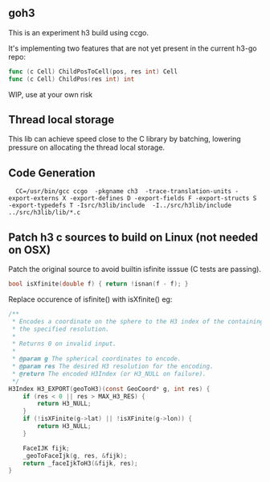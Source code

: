 ## goh3

This is an experiment h3 build using ccgo.

It's implementing two features that are not yet present in the current h3-go repo:
```go
func (c Cell) ChildPosToCell(pos, res int) Cell
func (c Cell) ChildPos(res int) int
```

WIP, use at your own risk

## Thread local storage

This lib can achieve speed close to the C library by batching, lowering pressure on allocating the thread local storage.

## Code Generation
```
  CC=/usr/bin/gcc ccgo  -pkgname ch3  -trace-translation-units -export-externs X -export-defines D -export-fields F -export-structs S -export-typedefs T -Isrc/h3lib/include  -I../src/h3lib/include ../src/h3lib/lib/*.c
```

## Patch h3 c sources to build on Linux (not needed on OSX)

Patch the original source to avoid builtin isfinite isssue (C tests are passing).
```C
bool isXfinite(double f) { return !isnan(f - f); }
```

Replace occurence of isfinite() with isXfinite() eg:
```C
/**
 * Encodes a coordinate on the sphere to the H3 index of the containing cell at
 * the specified resolution.
 *
 * Returns 0 on invalid input.
 *
 * @param g The spherical coordinates to encode.
 * @param res The desired H3 resolution for the encoding.
 * @return The encoded H3Index (or H3_NULL on failure).
 */
H3Index H3_EXPORT(geoToH3)(const GeoCoord* g, int res) {
    if (res < 0 || res > MAX_H3_RES) {
        return H3_NULL;
    }
    if (!isXFinite(g->lat) || !isXFinite(g->lon)) {
        return H3_NULL;
    }

    FaceIJK fijk;
    _geoToFaceIjk(g, res, &fijk);
    return _faceIjkToH3(&fijk, res);
}
```
